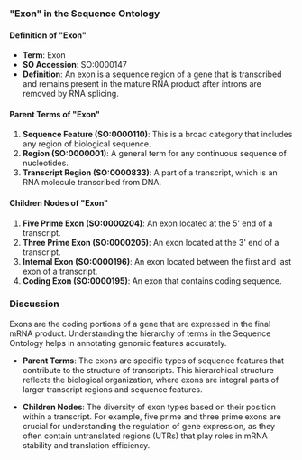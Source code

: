 
 

###  "Exon" in the Sequence Ontology


#### Definition of "Exon" 

- **Term**: Exon
- **SO Accession**: SO:0000147
- **Definition**: An exon is a sequence region of a gene that is transcribed and remains present in the mature RNA product after introns are removed by RNA splicing.


#### Parent Terms of "Exon"

1. **Sequence Feature (SO:0000110)**: This is a broad category that includes any region of biological sequence.
2. **Region (SO:0000001)**: A general term for any continuous sequence of nucleotides.
3. **Transcript Region (SO:0000833)**: A part of a transcript, which is an RNA molecule transcribed from DNA.

#### Children Nodes of "Exon"

1. **Five Prime Exon (SO:0000204)**: An exon located at the 5' end of a transcript.
2. **Three Prime Exon (SO:0000205)**: An exon located at the 3' end of a transcript.
3. **Internal Exon (SO:0000196)**: An exon located between the first and last exon of a transcript.
4. **Coding Exon (SO:0000195)**: An exon that contains coding sequence.

### Discussion

 Exons are the coding portions of a gene that are expressed in the final mRNA product. Understanding the hierarchy of terms in the Sequence Ontology helps in annotating genomic features accurately.

- **Parent Terms**: The exons are specific types of sequence features that contribute to the structure of transcripts. This hierarchical structure reflects the biological organization, where exons are integral parts of larger transcript regions and sequence features.

- **Children Nodes**: The diversity of exon types based on their position within a transcript. For example, five prime and three prime exons are crucial for understanding the regulation of gene expression, as they often contain untranslated regions (UTRs) that play roles in mRNA stability and translation efficiency.

